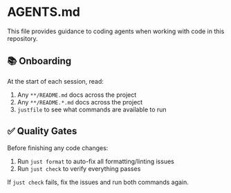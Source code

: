 # AGENTS.md

This file provides guidance to coding agents when working with code in this repository.

## 📚 Onboarding

At the start of each session, read:

1. Any `**/README.md` docs across the project
2. Any `**/README.*.md` docs across the project
3. `justfile` to see what commands are available to run

## ✅ Quality Gates

Before finishing any code changes:

1. Run `just format` to auto-fix all formatting/linting issues
2. Run `just check` to verify everything passes

If `just check` fails, fix the issues and run both commands again.
